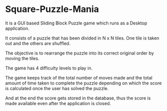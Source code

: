 # Square-Puzzle-Mania

It is a GUI based Sliding Block Puzzle game which runs as a Desktop application.

It consists of a puzzle that has been divided in N x N tiles. One tile is taken out and the others are shuffled. 

The objective is to rearrange the puzzle into its correct original order by moving the tiles. 

The game has 4 difficulty levels to play in. 

The game keeps track of the total number of moves made and the total amount of time taken to complete the puzzle depending on which the score is calculated once the user has solved the puzzle. 

And at the end the score gets stored in the database, thus the score is made available even after the application is closed.
